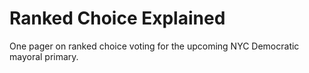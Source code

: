 # Ranked Choice Explained

One pager on ranked choice voting for the upcoming NYC Democratic mayoral primary.
